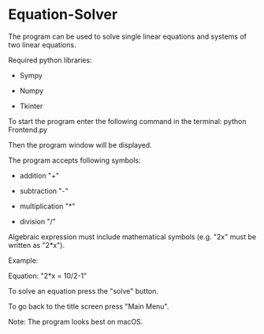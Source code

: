 # Equation-Solver
The program can be used to solve single linear equations and systems of two linear equations.

Required python libraries:

* Sympy

* Numpy

* Tkinter

To start the program enter the following command in the terminal:
python Frontend.py

Then the program window will be displayed.


The program accepts following symbols:

* addition "+"

* subtraction "-"

* multiplication "*"

* division "/"

Algebraic expression must include mathematical symbols (e.g. "2x" must be written as "2*x").

Example: 

Equation: "2*x = 10/2-1"

To solve an equation press the "solve" button.

To go back to the title screen press "Main Menu".

Note:
The program looks best on macOS.
